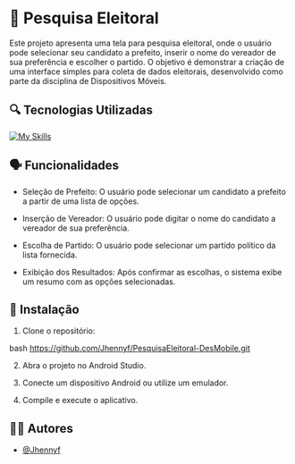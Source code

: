 # 🎯 Pesquisa Eleitoral

Este projeto apresenta uma tela para pesquisa eleitoral, onde o usuário pode selecionar seu candidato a prefeito, inserir o nome do vereador de sua preferência e escolher o partido. O objetivo é demonstrar a criação de uma interface simples para coleta de dados eleitorais, desenvolvido como parte da disciplina de Dispositivos Móveis.


## 🔍 Tecnologias Utilizadas 
  [![My Skills](https://skillicons.dev/icons?i=kotlin,git,github)](https://skillicons.dev)


## 🗣 Funcionalidades
- Seleção de Prefeito: O usuário pode selecionar um candidato a prefeito a partir de uma lista de opções.

- Inserção de Vereador: O usuário pode digitar o nome do candidato a vereador de sua preferência.

- Escolha de Partido: O usuário pode selecionar um partido político da lista fornecida.

- Exibição dos Resultados: Após confirmar as escolhas, o sistema exibe um resumo com as opções selecionadas.


## 📌 Instalação

1. Clone o repositório:

bash
 https://github.com/Jhennyf/PesquisaEleitoral-DesMobile.git

2. Abra o projeto no Android Studio.

3. Conecte um dispositivo Android ou utilize um emulador.

4. Compile e execute o aplicativo.


## 👩‍💻 Autores

- [@Jhennyf](https://github.com/Jhennyf)

